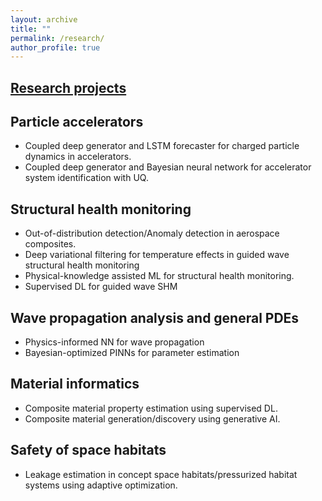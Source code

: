 ```yaml
---
layout: archive
title: ""
permalink: /research/
author_profile: true
---
```


## <ins>Research projects</ins>
## Particle accelerators
* Coupled deep generator and LSTM forecaster for charged particle dynamics in accelerators.
* Coupled deep generator and Bayesian neural network for accelerator system identification with UQ.
  
## Structural health monitoring
* Out-of-distribution detection/Anomaly detection in aerospace composites.
* Deep variational filtering for temperature effects in guided wave structural health monitoring
* Physical-knowledge assisted ML for structural health monitoring.
* Supervised DL for guided wave SHM

## Wave propagation analysis and general PDEs
* Physics-informed NN for wave propagation
* Bayesian-optimized PINNs for parameter estimation

## Material informatics
* Composite material property estimation using supervised DL.
* Composite material generation/discovery using generative AI.

## Safety of space habitats
* Leakage estimation in concept space habitats/pressurized habitat systems using adaptive optimization.
